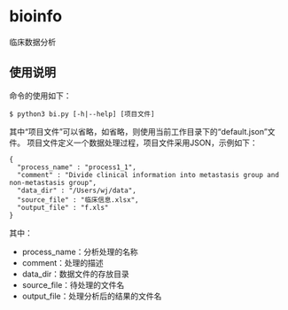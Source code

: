 # bioinfo
临床数据分析
## 使用说明
命令的使用如下：
```
$ python3 bi.py [-h|--help] [项目文件]
```
其中“项目文件”可以省略，如省略，则使用当前工作目录下的“default.json”文件。
项目文件定义一个数据处理过程，项目文件采用JSON，示例如下：
```
{
  "process_name" : "process1_1",
  "comment" : "Divide clinical information into metastasis group and non-metastasis group",
  "data_dir" : "/Users/wj/data",
  "source_file" : "临床信息.xlsx",
  "output_file" : "f.xls"
}
```
其中：
* process_name：分析处理的名称
* comment：处理的描述
* data_dir：数据文件的存放目录
* source_file：待处理的文件名
* output_file：处理分析后的结果的文件名
